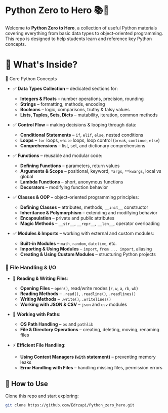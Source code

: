 # Python Zero to Hero 📚🐍

Welcome to **Python Zero to Hero**, a collection of useful Python materials covering everything from basic data types to object-oriented programming. 
This repo is designed to help students learn and reference key Python concepts.

# 📂 What's Inside?
🔹 Core Python Concepts
- ✅ **Data Types Collection** – dedicated sections for:
  - **Integers & Floats** – number operations, precision, rounding  
  - **Strings** – formatting, methods, encoding  
  - **Booleans** – logic, comparisons, truthy & falsy values  
  - **Lists, Tuples, Sets, Dicts** – mutability, iteration, common methods  

- ✅ **Control Flow** – making decisions & looping through data:
  - **Conditional Statements** – `if`, `elif`, `else`, nested conditions  
  - **Loops** – `for` loops, `while` loops, loop control (`break`, `continue`, `else`)  
  - **Comprehensions** – list, set, and dictionary comprehensions  

- ✅ **Functions** – reusable and modular code:
  - **Defining Functions** – parameters, return values  
  - **Arguments & Scope** – positional, keyword, `*args`, `**kwargs`, local vs global  
  - **Lambda Functions** – short, anonymous functions  
  - **Decorators** – modifying function behavior  

- ✅ **Classes & OOP** – object-oriented programming principles:
  - **Defining Classes** – attributes, methods, `__init__` constructor  
  - **Inheritance & Polymorphism** – extending and modifying behavior  
  - **Encapsulation** – private and public attributes  
  - **Magic Methods** – `__str__`, `__repr__`, `__len__`, operator overloading  

- ✅ **Modules & Imports** – working with external and custom modules:
  - **Built-in Modules** – `math`, `random`, `datetime`, etc.  
  - **Importing & Using Modules** – `import`, `from ... import`, aliasing  
  - **Creating & Using Custom Modules** – structuring Python projects  

### 📁 File Handling & I/O
- 📜 **Reading & Writing Files**:
  - **Opening Files** – `open()`, read/write modes (`r`, `w`, `a`, `rb`, `wb`)  
  - **Reading Methods** – `.read()`, `.readline()`, `.readlines()`  
  - **Writing Methods** – `.write()`, `.writelines()`  
  - **Working with JSON & CSV** – `json` and `csv` modules  

- 🔄 **Working with Paths**:
  - **OS Path Handling** – `os` and `pathlib`  
  - **File & Directory Operations** – creating, deleting, moving, renaming files  

- ⚡ **Efficient File Handling**:
  - **Using Context Managers (`with` statement)** – preventing memory leaks  
  - **Error Handling with Files** – handling missing files, permission errors  

## 🚀 How to Use
Clone this repo and start exploring:
```sh
git clone https://github.com/Edrzapi/Python_zero_hero.git
